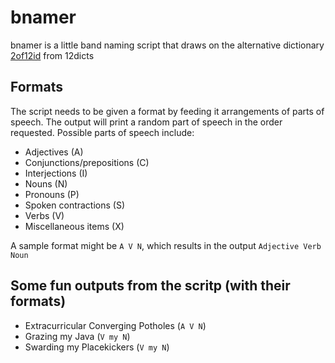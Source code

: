 # bnamer
bnamer is a little band naming script that draws on the alternative dictionary [2of12id](http://wordlist.aspell.net/alt12dicts-infl-readme/) from 12dicts

## Formats
The script needs to be given a format by feeding it arrangements of parts of speech. The output will print a random part of speech in the order requested. Possible parts of speech include:
* Adjectives (A)
* Conjunctions/prepositions (C)
* Interjections (I)
* Nouns (N)
* Pronouns (P)
* Spoken contractions (S)
* Verbs (V)
* Miscellaneous items (X)

A sample format might be `A V N`, which results in the output `Adjective Verb Noun`

## Some fun outputs from the scritp (with their formats)
* Extracurricular Converging Potholes (`A V N`)
* Grazing my Java (`V my N`)
* Swarding my Placekickers (`V my N`)
